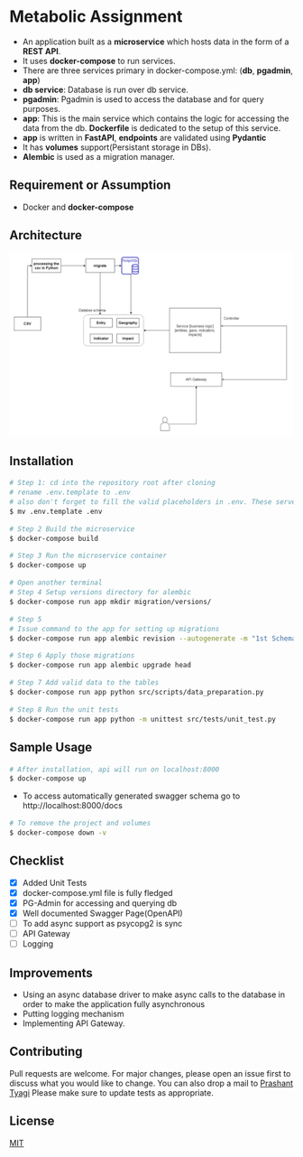 # Metabolic Assignment

* An application built as a **microservice** which hosts data in the form of a **REST API**.
* It uses **docker-compose** to run services.
* There are three services primary in docker-compose.yml: (**db**, **pgadmin**, **app**)
* **db service**: Database is run over db service.
* **pgadmin**: Pgadmin is used to access the database and for query purposes.
* **app**: This is the main service which contains the logic for accessing the data from the db. **Dockerfile** is dedicated to the setup of this service.
* **app** is written in **FastAPI**, **endpoints** are validated using **Pydantic**
* It has **volumes** support(Persistant storage in DBs).
* **Alembic** is used as a migration manager.

## Requirement or Assumption
* Docker and **docker-compose**
 
## Architecture
 ![pipeline_daltix_cli](architecture/diagram.png)


## Installation

```bash
# Step 1: cd into the repository root after cloning
# rename .env.template to .env
# also don't forget to fill the valid placeholders in .env. These serve as environment variables
$ mv .env.template .env
```
```bash
# Step 2 Build the microservice
$ docker-compose build
```
```bash
# Step 3 Run the microservice container
$ docker-compose up
```
```bash
# Open another terminal
# Step 4 Setup versions directory for alembic
$ docker-compose run app mkdir migration/versions/
```
```bash
# Step 5
# Issue command to the app for setting up migrations
$ docker-compose run app alembic revision --autogenerate -m "1st Schema Migration"
```
```bash
# Step 6 Apply those migrations
$ docker-compose run app alembic upgrade head
```
```bash
# Step 7 Add valid data to the tables 
$ docker-compose run app python src/scripts/data_preparation.py
```
```bash
# Step 8 Run the unit tests
$ docker-compose run app python -m unittest src/tests/unit_test.py
```



## Sample Usage

```bash
# After installation, api will run on localhost:8000
$ docker-compose up
```
* To access automatically generated swagger schema go to http://localhost:8000/docs

```bash
# To remove the project and volumes
$ docker-compose down -v
```

## Checklist
- [x] Added Unit Tests
- [x] docker-compose.yml file is fully fledged
- [x] PG-Admin for accessing and querying db
- [x] Well documented Swagger Page(OpenAPI)  
- [ ] To add async support as psycopg2 is sync
- [ ] API Gateway
- [ ] Logging

## Improvements
* Using an async database driver to make async calls to the database in order to make the application fully asynchronous
* Putting logging mechanism
* Implementing API Gateway.

## Contributing
Pull requests are welcome. For major changes, please open an issue first to discuss what you would like to change.
You can also drop a mail to [Prashant Tyagi](mailto:tyagi.prashant0099@gmail.com)
Please make sure to update tests as appropriate.

## License
[MIT](https://choosealicense.com/licenses/mit/)
